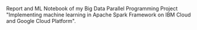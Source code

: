 Report and ML Notebook of my Big Data Parallel Programming Project "Implementing machine learning in Apache Spark Framework on IBM Cloud and Google Cloud Platform".
